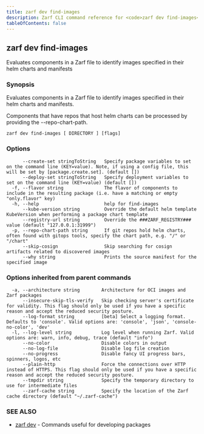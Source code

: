 ```yaml
---
title: zarf dev find-images
description: Zarf CLI command reference for <code>zarf dev find-images</code>.
tableOfContents: false
---
```


<!-- Page generated by Zarf; DO NOT EDIT -->

## zarf dev find-images

Evaluates components in a Zarf file to identify images specified in their helm charts and manifests

### Synopsis

Evaluates components in a Zarf file to identify images specified in their helm charts and manifests.

Components that have repos that host helm charts can be processed by providing the --repo-chart-path.

```
zarf dev find-images [ DIRECTORY ] [flags]
```

### Options

```
      --create-set stringToString   Specify package variables to set on the command line (KEY=value). Note, if using a config file, this will be set by [package.create.set]. (default [])
      --deploy-set stringToString   Specify deployment variables to set on the command line (KEY=value) (default [])
  -f, --flavor string               The flavor of components to include in the resulting package (i.e. have a matching or empty "only.flavor" key)
  -h, --help                        help for find-images
      --kube-version string         Override the default helm template KubeVersion when performing a package chart template
      --registry-url string         Override the ###ZARF_REGISTRY### value (default "127.0.0.1:31999")
  -p, --repo-chart-path string      If git repos hold helm charts, often found with gitops tools, specify the chart path, e.g. "/" or "/chart"
      --skip-cosign                 Skip searching for cosign artifacts related to discovered images
      --why string                  Prints the source manifest for the specified image
```

### Options inherited from parent commands

```
  -a, --architecture string        Architecture for OCI images and Zarf packages
      --insecure-skip-tls-verify   Skip checking server's certificate for validity. This flag should only be used if you have a specific reason and accept the reduced security posture.
      --log-format string          [beta] Select a logging format. Defaults to 'console'. Valid options are: 'console', 'json', 'console-no-color', 'dev'
  -l, --log-level string           Log level when running Zarf. Valid options are: warn, info, debug, trace (default "info")
      --no-color                   Disable colors in output
      --no-log-file                Disable log file creation
      --no-progress                Disable fancy UI progress bars, spinners, logos, etc
      --plain-http                 Force the connections over HTTP instead of HTTPS. This flag should only be used if you have a specific reason and accept the reduced security posture.
      --tmpdir string              Specify the temporary directory to use for intermediate files
      --zarf-cache string          Specify the location of the Zarf cache directory (default "~/.zarf-cache")
```

### SEE ALSO

* [zarf dev](/commands/zarf_dev/)	 - Commands useful for developing packages

